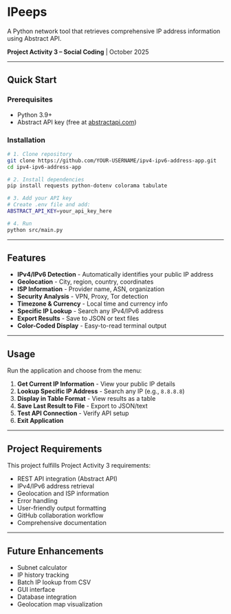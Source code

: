 # IPeeps

A Python network tool that retrieves comprehensive IP address information using Abstract API.

**Project Activity 3 – Social Coding** | October 2025

---

## Quick Start

### Prerequisites
- Python 3.9+
- Abstract API key (free at [abstractapi.com](https://www.abstractapi.com/))

### Installation

```bash
# 1. Clone repository
git clone https://github.com/YOUR-USERNAME/ipv4-ipv6-address-app.git
cd ipv4-ipv6-address-app

# 2. Install dependencies
pip install requests python-dotenv colorama tabulate

# 3. Add your API key
# Create .env file and add:
ABSTRACT_API_KEY=your_api_key_here

# 4. Run
python src/main.py
```

---

## Features

- **IPv4/IPv6 Detection** - Automatically identifies your public IP address
- **Geolocation** - City, region, country, coordinates
- **ISP Information** - Provider name, ASN, organization
- **Security Analysis** - VPN, Proxy, Tor detection
- **Timezone & Currency** - Local time and currency info
- **Specific IP Lookup** - Search any IPv4/IPv6 address
- **Export Results** - Save to JSON or text files
- **Color-Coded Display** - Easy-to-read terminal output

---

## Usage

Run the application and choose from the menu:

1. **Get Current IP Information** - View your public IP details
2. **Lookup Specific IP Address** - Search any IP (e.g., `8.8.8.8`)
3. **Display in Table Format** - View results as a table
4. **Save Last Result to File** - Export to JSON/text
5. **Test API Connection** - Verify API setup
6. **Exit Application**

---

## Project Requirements

This project fulfills Project Activity 3 requirements:
- REST API integration (Abstract API)
- IPv4/IPv6 address retrieval
- Geolocation and ISP information
- Error handling
- User-friendly output formatting
- GitHub collaboration workflow
- Comprehensive documentation

---

## Future Enhancements

- Subnet calculator
- IP history tracking
- Batch IP lookup from CSV
- GUI interface
- Database integration
- Geolocation map visualization
